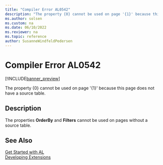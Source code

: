 ```yaml
---
title: "Compiler Error AL0542"
description: "The property {0} cannot be used on page '{1}' because this page does not have a source table."
ms.author: solsen
ms.custom: na
ms.date: 06/10/2022
ms.reviewer: na
ms.topic: reference
author: SusanneWindfeldPedersen
---
```

[//]: # (START>DO_NOT_EDIT)
[//]: # (IMPORTANT:Do not edit any of the content between here and the END>DO_NOT_EDIT.)
[//]: # (Any modifications should be made in the .xml files in the ModernDev repo.)
# Compiler Error AL0542

[!INCLUDE[banner_preview](../includes/banner_preview.md)]

The property {0} cannot be used on page '{1}' because this page does not have a source table.

## Description
The properties **OrderBy** and **Filters** cannot be used on pages without a source table.  

[//]: # (IMPORTANT: END>DO_NOT_EDIT)
## See Also  
[Get Started with AL](../devenv-get-started.md)  
[Developing Extensions](../devenv-dev-overview.md)  